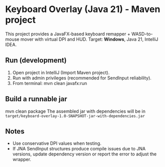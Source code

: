 # Keyboard Overlay (Java 21) - Maven project
This project provides a JavaFX-based keyboard remapper + WASD-to-mouse mover with virtual DPI and HUD.
Target: **Windows**, Java 21, IntelliJ IDEA.

## Run (development)
1. Open project in IntelliJ (Import Maven project).
2. Run with admin privileges (recommended for SendInput reliability).
3. From terminal:
   mvn clean javafx:run

## Build a runnable jar
mvn clean package
The assembled jar with dependencies will be in `target/keyboard-overlay-1.0-SNAPSHOT-jar-with-dependencies.jar`

## Notes
- Use conservative DPI values when testing.
- If JNA SendInput structures produce compile issues due to JNA versions, update dependency version or report the error to adjust the wrapper.
